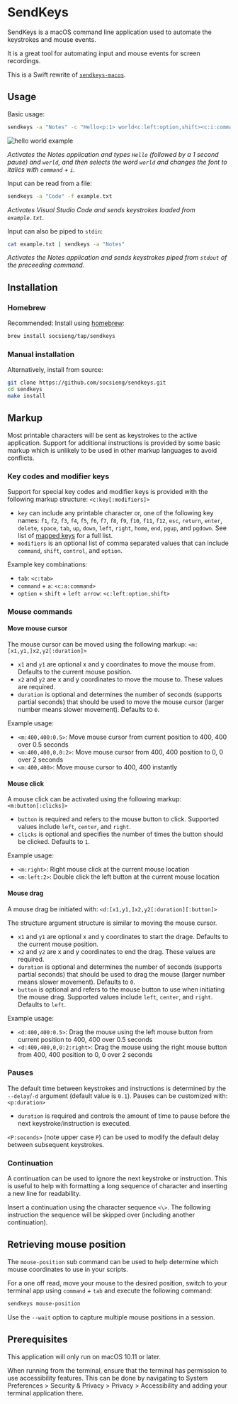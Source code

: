 # SendKeys

SendKeys is a macOS command line application used to automate the keystrokes and mouse events.

It is a great tool for automating input and mouse events for screen recordings.

This is a Swift rewrite of [`sendkeys-macos`](https://github.com/socsieng/sendkeys-macos).

## Usage

Basic usage:

```sh
sendkeys -a "Notes" -c "Hello<p:1> world<c:left:option,shift><c:i:command>"
```

![hello world example](https://github.com/socsieng/sendkeys-macos/raw/master/docs/example1.gif)

_Activates the Notes application and types `Hello` (followed by a 1 second pause) and `world`, and then selects the word `world` and changes the font to italics with `command` + `i`._

Input can be read from a file:

```sh
sendkeys -a "Code" -f example.txt
```

_Activates Visual Studio Code and sends keystrokes loaded from `example.txt`._

Input can also be piped to `stdin`:

```sh
cat example.txt | sendkeys -a "Notes"
```

_Activates the Notes application and sends keystrokes piped from `stdout` of the preceeding command._

## Installation

### Homebrew

Recommended: Install using [homebrew](https://brew.sh/):

```sh
brew install socsieng/tap/sendkeys
```

### Manual installation

Alternatively, install from source:

```sh
git clone https://github.com/socsieng/sendkeys.git
cd sendkeys
make install
```

## Markup

Most printable characters will be sent as keystrokes to the active application. Support for additional instructions is provided by some basic markup which is unlikely to be used in other markup languages to avoid conflicts.

### Key codes and modifier keys

Support for special key codes and modifier keys is provided with the following markup structure: `<c:key[:modifiers]>`

- `key` can include any printable character or, one of the following key names: `f1`, `f2`, `f3`, `f4`, `f5`, `f6`, `f7`,
  `f8`, `f9`, `f10`, `f11`, `f12`, `esc`, `return`, `enter`, `delete`, `space`, `tab`, `up`, `down`, `left`, `right`,
  `home`, `end`, `pgup`, and `pgdown`. See list of [mapped keys](https://github.com/socsieng/sendkeys/blob/main/Sources/SendKeysLib/KeyCodes.swift#L127) for a full list.
- `modifiers` is an optional list of comma separated values that can include `command`, `shift`, `control`, and `option`.

Example key combinations:

- `tab`: `<c:tab>`
- `command` + `a`: `<c:a:command>`
- `option` + `shift` + `left arrow`: `<c:left:option,shift>`

### Mouse commands

#### Move mouse cursor

The mouse cursor can be moved using the following markup: `<m:[x1,y1,]x2,y2[:duration]>`

- `x1` and `y1` are optional x and y coordinates to move the mouse from. Defaults to the current mouse position.
- `x2` and `y2` are x and y coordinates to move the mouse to. These values are required.
- `duration` is optional and determines the number of seconds (supports partial seconds) that should be used to move the mouse cursor (larger number means slower movement). Defaults to `0`.

Example usage:

- `<m:400,400:0.5>`: Move mouse cursor from current position to 400, 400 over 0.5 seconds
- `<m:400,400,0,0:2>`: Move mouse cursor from 400, 400 position to 0, 0 over 2 seconds
- `<m:400,400>`: Move mouse cursor to 400, 400 instantly

#### Mouse click

A mouse click can be activated using the following markup: `<m:button[:clicks]>`

- `button` is required and refers to the mouse button to click. Supported values include `left`, `center`, and `right`.
- `clicks` is optional and specifies the number of times the button should be clicked. Defaults to `1`.

Example usage:

- `<m:right>`: Right mouse click at the current mouse location
- `<m:left:2>`: Double click the left button at the current mouse location

#### Mouse drag

A mouse drag be initiated with: `<d:[x1,y1,]x2,y2[:duration][:button]>`

The structure argument structure is similar to moving the mouse cursor.

- `x1` and `y1` are optional x and y coordinates to start the drage. Defaults to the current mouse position.
- `x2` and `y2` are x and y coordinates to end the drag. These values are required.
- `duration` is optional and determines the number of seconds (supports partial seconds) that should be used to drag the mouse (larger number means slower movement). Defaults to `0`.
- `button` is optional and refers to the mouse button to use when initiating the mouse drag. Supported values include `left`, `center`, and `right`. Defaults to `left`.

Example usage:

- `<d:400,400:0.5>`: Drag the mouse using the left mouse button from current position to 400, 400 over 0.5 seconds
- `<d:400,400,0,0:2:right>`: Drag the mouse using the right mouse button from 400, 400 position to 0, 0 over 2 seconds

### Pauses

The default time between keystrokes and instructions is determined by the `--delay`/`-d` argument (default value is `0.1`). Pauses can be customized with: `<p:duration>`

- `duration` is required and controls the amount of time to pause before the next keystroke/instruction is executed.

`<P:seconds>` (note upper case `P`) can be used to modify the default delay between subsequent keystrokes.

### Continuation

A continuation can be used to ignore the next keystroke or instruction. This is useful to help with formatting a long sequence of character and inserting a new line for readability.

Insert a continuation using the character sequence `<\>`. The following instruction the sequence will be skipped over (including another continuation).

## Retrieving mouse position

The `mouse-position` sub command can be used to help determine which mouse coordinates to use in your scripts.

For a one off read, move your mouse to the desired position, switch to your terminal app using `command` + `tab` and execute the following command:

```sh
sendkeys mouse-position
```

Use the `--wait` option to capture multiple mouse positions in a session.

## Prerequisites

This application will only run on macOS 10.11 or later.

When running from the terminal, ensure that the terminal has permission to use accessibility features. This can be done by
navigating to System Preferences > Security & Privacy > Privacy > Accessibility and adding your terminal application
there.
